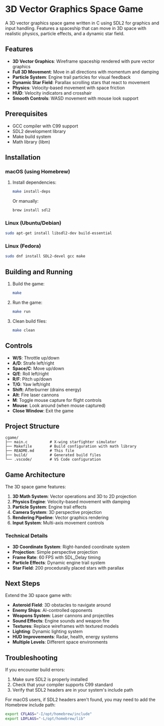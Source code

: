 # 3D Vector Graphics Space Game

A 3D vector graphics space game written in C using SDL2 for graphics and input handling. Features a spaceship that can move in 3D space with realistic physics, particle effects, and a dynamic star field.

## Features

- **3D Vector Graphics**: Wireframe spaceship rendered with pure vector graphics
- **Full 3D Movement**: Move in all directions with momentum and damping
- **Particle System**: Engine trail particles for visual feedback
- **Dynamic Star Field**: Parallax scrolling stars that react to movement
- **Physics**: Velocity-based movement with space friction
- **HUD**: Velocity indicators and crosshair
- **Smooth Controls**: WASD movement with mouse look support

## Prerequisites

- GCC compiler with C99 support
- SDL2 development library
- Make build system
- Math library (libm)

## Installation

### macOS (using Homebrew)

1. Install dependencies:
   ```bash
   make install-deps
   ```

   Or manually:
   ```bash
   brew install sdl2
   ```

### Linux (Ubuntu/Debian)

```bash
sudo apt-get install libsdl2-dev build-essential
```

### Linux (Fedora)

```bash
sudo dnf install SDL2-devel gcc make
```

## Building and Running

1. Build the game:
   ```bash
   make
   ```

2. Run the game:
   ```bash
   make run
   ```

3. Clean build files:
   ```bash
   make clean
   ```

## Controls

- **W/S**: Throttle up/down
- **A/D**: Strafe left/right  
- **Space/C**: Move up/down
- **Q/E**: Roll left/right
- **R/F**: Pitch up/down
- **T/G**: Yaw left/right
- **Shift**: Afterburner (drains energy)
- **Alt**: Fire laser cannons
- **M**: Toggle mouse capture for flight controls
- **Mouse**: Look around (when mouse captured)
- **Close Window**: Exit the game

## Project Structure

```
cgame/
├── main.c          # X-wing starfighter simulator
├── Makefile        # Build configuration with math library  
├── README.md       # This file
├── build/          # Generated build files
└── .vscode/        # VS Code configuration
```

## Game Architecture

The 3D space game features:

1. **3D Math System**: Vector operations and 3D to 2D projection
2. **Physics Engine**: Velocity-based movement with damping
3. **Particle System**: Engine trail effects
4. **Camera System**: 3D perspective projection
5. **Rendering Pipeline**: Vector graphics rendering
6. **Input System**: Multi-axis movement controls

### Technical Details

- **3D Coordinate System**: Right-handed coordinate system
- **Projection**: Simple perspective projection
- **Frame Rate**: 60 FPS with SDL_Delay timing
- **Particle Effects**: Dynamic engine trail system
- **Star Field**: 200 procedurally placed stars with parallax

## Next Steps

Extend the 3D space game with:

- **Asteroid Field**: 3D obstacles to navigate around
- **Enemy Ships**: AI-controlled opponents
- **Weapons System**: Laser cannons and projectiles
- **Sound Effects**: Engine sounds and weapon fire
- **Textures**: Replace wireframes with textured models
- **Lighting**: Dynamic lighting system
- **HUD Improvements**: Radar, health, energy systems
- **Multiple Levels**: Different space environments

## Troubleshooting

If you encounter build errors:

1. Make sure SDL2 is properly installed
2. Check that your compiler supports C99 standard
3. Verify that SDL2 headers are in your system's include path

For macOS users, if SDL2 headers aren't found, you may need to add the Homebrew include path:
```bash
export CFLAGS="-I/opt/homebrew/include"
export LDFLAGS="-L/opt/homebrew/lib"
```
